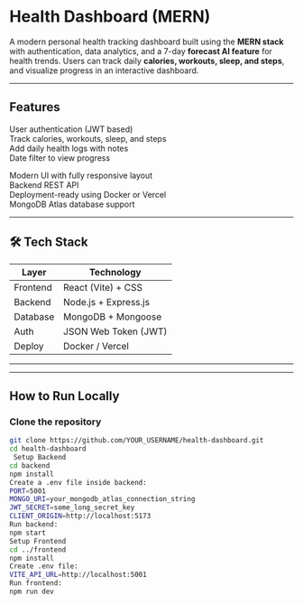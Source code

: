 #  Health Dashboard (MERN)

A modern personal health tracking dashboard built using the **MERN stack** with authentication, data analytics, and a 7-day **forecast AI feature** for health trends. Users can track daily **calories, workouts, sleep, and steps**, and visualize progress in an interactive dashboard.

---

## Features

 User authentication (JWT based)  
Track calories, workouts, sleep, and steps  
 Add daily health logs with notes  
 Date filter to view progress  

Modern UI with fully responsive layout  
Backend REST API  
Deployment-ready using Docker or Vercel  
 MongoDB Atlas database support  

---

## 🛠️ Tech Stack

| Layer        | Technology                         |
|--------------|-----------------------------------|
| Frontend     | React (Vite) + CSS                |
| Backend      | Node.js + Express.js              |
| Database     | MongoDB + Mongoose                |
| Auth         | JSON Web Token (JWT)             
| Deploy       | Docker / Vercel                   |

---


---

## How to Run Locally

### Clone the repository
```bash
git clone https://github.com/YOUR_USERNAME/health-dashboard.git
cd health-dashboard
 Setup Backend
cd backend
npm install
Create a .env file inside backend:
PORT=5001
MONGO_URI=your_mongodb_atlas_connection_string
JWT_SECRET=some_long_secret_key
CLIENT_ORIGIN=http://localhost:5173
Run backend:
npm start
Setup Frontend
cd ../frontend
npm install
Create .env file:
VITE_API_URL=http://localhost:5001
Run frontend:
npm run dev



